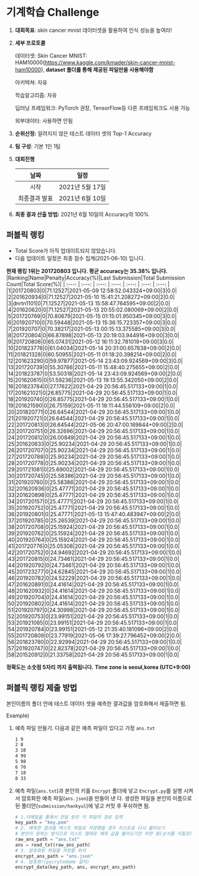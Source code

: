 # **기계학습 Challenge**
1. **대회목표**: skin cancer mnist 데이터셋을 활용하여 인식 성능을 높여라!

2. **세부 프로토콜**

   데이터셋: Skin Cancer MNIST: HAM10000(https://www.kaggle.com/kmader/skin-cancer-mnist-ham10000), 
           **dataset 폴더를 통해 제공된 파일만을 사용해야함**

   아키텍쳐: 자유

   학습알고리즘: 자유

   딥러닝 프레임워크: PyTorch 권장, TensorFlow등 다른 프레임워크도 사용 가능

   외부데이터: 사용하면 안됨

3. **순위산정:** 알려지지 않은 테스트 데이터 셋의 Top-1 Accuracy

4. **팀 구성**: 기본 1인 1팀


5. **대회진행**

   |     날짜      |      일정       |
   | :-----------: | :-------------: |
   |     시작      | 2021년 5월 17일 |
   | 최종결과 발표 | 2021년 6월 10일  |

7. **최종 결과 산출 방법:** 2021년 6월 10일의 Accuracy의 100%


## 퍼블릭 랭킹

  
- Total Score가 아직 업데이트되지 않았습니다. 
 - 다음 업데이트 일정은 최종 점수 집계(2021-06-10) 입니다.
  
**현재 랭킹 1위는 201720803 입니다. 평균 accuracy는 35.38% 입니다.**
|Ranking|Name|Penalty|Accuracy(%)|Last Submission|Total Submission Count|Total Score(%)|
| :---: | :---: | :---: | :---: | :---: | :---: | :---: |
|1|201720803|0|71.12527|2021-05-09 12:58:52.043324+09:00|3|0.0|
|2|201620934|0|71.12527|2021-05-10 15:41:21.208272+09:00|2|0.0|
|3|dnrtn1101|0|71.12527|2021-05-13 15:58:47.764595+09:00|2|0.0|
|4|201620620|0|71.12527|2021-05-13 20:55:02.080069+09:00|2|0.0|
|5|201720769|0|70.80679|2021-05-15 01:15:01.950345+09:00|3|0.0|
|6|201920710|0|70.59448|2021-05-13 15:36:15.723357+09:00|3|0.0|
|7|201920707|0|70.38217|2021-05-13 00:15:13.375585+09:00|3|0.0|
|8|201720804|0|66.87898|2021-05-13 20:19:03.944916+09:00|3|0.0|
|9|201720806|0|65.07431|2021-05-12 16:11:32.781019+09:00|3|0.0|
|10|201823776|0|61.04034|2021-05-14 20:31:00.657838+09:00|2|0.0|
|11|201821328|0|60.50955|2021-05-11 01:18:20.398214+09:00|2|0.0|
|12|201623290|0|59.97877|2021-05-14 23:43:09.924569+09:00|3|0.0|
|13|201720739|0|55.30786|2021-05-11 15:48:40.275655+09:00|2|0.0|
|14|201823787|0|53.50318|2021-05-14 23:43:09.924569+09:00|2|0.0|
|15|201620615|0|51.59236|2021-05-13 19:13:55.342050+09:00|2|0.0|
|16|201823784|0|27.17622|2021-04-29 20:56:45.517133+09:00|1|0.0|
|17|201621021|0|26.85775|2021-04-29 20:56:45.517133+09:00|1|0.0|
|18|201920740|0|26.85775|2021-04-29 20:56:45.517133+09:00|1|0.0|
|19|201621590|0|26.75159|2021-05-11 18:11:44.556109+09:00|2|0.0|
|20|201820771|0|26.64544|2021-04-29 20:56:45.517133+09:00|1|0.0|
|21|201920721|0|26.64544|2021-04-29 20:56:45.517133+09:00|1|0.0|
|22|201720813|0|26.64544|2021-05-06 20:47:00.169844+09:00|2|0.0|
|23|201720751|0|26.32696|2021-04-29 20:56:45.517133+09:00|1|0.0|
|24|201720812|0|26.00849|2021-04-29 20:56:45.517133+09:00|1|0.0|
|25|201620633|0|25.90234|2021-04-29 20:56:45.517133+09:00|1|0.0|
|26|201720707|0|25.90234|2021-04-29 20:56:45.517133+09:00|1|0.0|
|27|201720788|0|25.90234|2021-04-29 20:56:45.517133+09:00|1|0.0|
|28|201720778|0|25.90234|2021-04-29 20:56:45.517133+09:00|1|0.0|
|29|201721081|0|25.69002|2021-04-29 20:56:45.517133+09:00|1|0.0|
|30|201720745|0|25.58386|2021-04-29 20:56:45.517133+09:00|1|0.0|
|31|201920760|0|25.58386|2021-04-29 20:56:45.517133+09:00|1|0.0|
|32|201620936|0|25.47771|2021-04-29 20:56:45.517133+09:00|1|0.0|
|33|201620898|0|25.47771|2021-04-29 20:56:45.517133+09:00|1|0.0|
|34|201720157|0|25.47771|2021-04-29 20:56:45.517133+09:00|1|0.0|
|35|201920752|0|25.47771|2021-04-29 20:56:45.517133+09:00|1|0.0|
|36|201920801|0|25.47771|2021-05-13 15:47:40.483947+09:00|2|0.0|
|37|201920785|0|25.26539|2021-04-29 20:56:45.517133+09:00|1|0.0|
|38|201720708|0|25.15924|2021-04-29 20:56:45.517133+09:00|1|0.0|
|39|201920762|0|25.15924|2021-04-29 20:56:45.517133+09:00|1|0.0|
|40|201920764|0|25.15924|2021-04-29 20:56:45.517133+09:00|1|0.0|
|41|201720776|0|25.05308|2021-04-29 20:56:45.517133+09:00|1|0.0|
|42|201720752|0|24.94692|2021-04-29 20:56:45.517133+09:00|1|0.0|
|43|201720815|0|24.73461|2021-04-29 20:56:45.517133+09:00|1|0.0|
|44|201920792|0|24.73461|2021-04-29 20:56:45.517133+09:00|1|0.0|
|45|201723277|0|24.62845|2021-04-29 20:56:45.517133+09:00|1|0.0|
|46|201920782|0|24.52229|2021-04-29 20:56:45.517133+09:00|1|0.0|
|47|201620891|0|24.41614|2021-04-29 20:56:45.517133+09:00|1|0.0|
|48|201620932|0|24.41614|2021-04-29 20:56:45.517133+09:00|1|0.0|
|49|201920704|0|24.41614|2021-04-29 20:56:45.517133+09:00|1|0.0|
|50|201920802|0|24.41614|2021-04-29 20:56:45.517133+09:00|1|0.0|
|51|201920797|0|24.30998|2021-04-29 20:56:45.517133+09:00|1|0.0|
|52|201920753|0|23.99151|2021-04-29 20:56:45.517133+09:00|1|0.0|
|53|201921085|0|23.99151|2021-04-29 20:56:45.517133+09:00|1|0.0|
|54|201920784|0|23.99151|2021-05-12 21:35:40.181096+09:00|2|0.0|
|55|201720809|0|23.77919|2021-05-06 17:39:27.796452+09:00|2|0.0|
|56|201823780|0|22.92994|2021-04-29 20:56:45.517133+09:00|1|0.0|
|57|201920747|0|22.82378|2021-04-29 20:56:45.517133+09:00|1|0.0|
|58|201520912|0|21.33758|2021-04-29 20:56:45.517133+09:00|1|0.0|


**정확도는 소숫점 5자리 까지 출력됩니다.**
**Time zone is seoul,korea (UTC+9:00)**
## 퍼블릭 랭킹 제출 방법

본인이름의 폴더 안에 테스트 데이터 셋을 예측한 결과값을 암호화해서 제출하면 됨.

Example) 

1. 예측 파일 만들기. 다음과 같은 예측 파일이 있다고 가정 `ans.txt`

   ```tex
   1 9
   2 8
   3 10
   4 99
   5 98
   6 70
   7 18
   8 33
   ```

2. 예측 파일(`ans.txt`)과 본인의 키를 `Encrypt` 폴더에 넣고 `Encrypt.py`를 실행 시켜서 암호화한 예측 파일(`ans.json`)을 만들어 낸 다. 생성한 파일을 본인의 이름으로 된 폴더안(`submission/hankyul`)에 넣고 커밋 후 푸쉬하면 됨.

   ```python
   # 1.이메일을 통해서 전달 받은 키 파일의 경로 입력
   key_path = "key.pem"
   # 2. 예측한 결과를 텍스트 파일로 저장했을 경우 리스트로 다시 불러오기
   # 본인이 원하는 방식으로 리스트 형태로 예측 값을 불러오기만 하면 됨(순서를 지킬것)
   raw_ans_path = "ans.txt"
   ans = read_txt(raw_ans_path)
   # 3. 암호화된 파일을 저장할 위치
   encrypt_ans_path = "ans.json"
   # 4. 암호화!(pycrytodome 설치)
   encrypt_data(key_path, ans, encrypt_ans_path)
   ```





